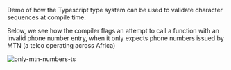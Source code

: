 Demo of how the Typescript type system can be used to validate
character sequences at compile time.

Below, we see how the compiler flags an attempt to call a function with an invalid phone number entry, when it only expects phone numbers issued by MTN (a telco operating across Africa)

![only-mtn-numbers-ts](https://github.com/chalu/ts-wow/assets/276286/fc1536c4-71cb-45db-9305-94e7c0ee5140)

